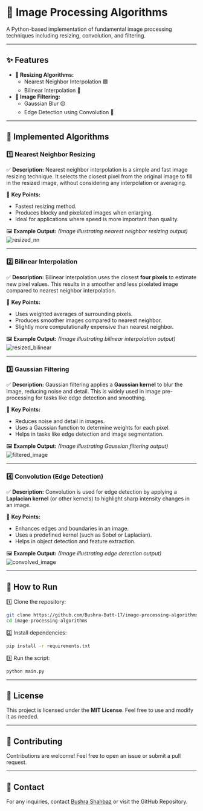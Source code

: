 # 📌 Image Processing Algorithms

A Python-based implementation of fundamental image processing techniques including resizing, convolution, and filtering.

---

## ✨ Features

- **📏 Resizing Algorithms:**
  - Nearest Neighbor Interpolation 🟩
  - Bilinear Interpolation 🔵
- **🎨 Image Filtering:**
  - Gaussian Blur 🟡
  - Edge Detection using Convolution 🔴

---

## 🔬 Implemented Algorithms

### 1️⃣ Nearest Neighbor Resizing

✅ **Description:**
Nearest neighbor interpolation is a simple and fast image resizing technique. It selects the closest pixel from the original image to fill in the resized image, without considering any interpolation or averaging.

📌 **Key Points:**
- Fastest resizing method.
- Produces blocky and pixelated images when enlarging.
- Ideal for applications where speed is more important than quality.

🖼️ **Example Output:**
*(Image illustrating nearest neighbor resizing output)*
![resized_nn](https://github.com/user-attachments/assets/2af07bfc-faa9-42f4-825e-dceefa0398b9)

---

### 2️⃣ Bilinear Interpolation

✅ **Description:**
Bilinear interpolation uses the closest **four pixels** to estimate new pixel values. This results in a smoother and less pixelated image compared to nearest neighbor interpolation.

📌 **Key Points:**
- Uses weighted averages of surrounding pixels.
- Produces smoother images compared to nearest neighbor.
- Slightly more computationally expensive than nearest neighbor.

🖼️ **Example Output:**
*(Image illustrating bilinear interpolation output)*
![resized_bilinear](https://github.com/user-attachments/assets/f1b67d18-71bd-49be-af52-db428af2407c)

---

### 3️⃣ Gaussian Filtering

✅ **Description:**
Gaussian filtering applies a **Gaussian kernel** to blur the image, reducing noise and detail. This is widely used in image pre-processing for tasks like edge detection and smoothing.

📌 **Key Points:**
- Reduces noise and detail in images.
- Uses a Gaussian function to determine weights for each pixel.
- Helps in tasks like edge detection and image segmentation.

🖼️ **Example Output:**
*(Image illustrating Gaussian filtering output)*
![filtered_image](https://github.com/user-attachments/assets/6b42c8d2-6506-4270-83a4-6c51b94c5f63)

---

### 4️⃣ Convolution (Edge Detection)

✅ **Description:**
Convolution is used for edge detection by applying a **Laplacian kernel** (or other kernels) to highlight sharp intensity changes in an image.

📌 **Key Points:**
- Enhances edges and boundaries in an image.
- Uses a predefined kernel (such as Sobel or Laplacian).
- Helps in object detection and feature extraction.

🖼️ **Example Output:**
*(Image illustrating edge detection output)*
![convolved_image](https://github.com/user-attachments/assets/b0f5f1a4-fcc5-4771-a117-c3ef00cb1895)

---

## 🚀 How to Run

1️⃣ Clone the repository:

```bash
git clone https://github.com/Bushra-Butt-17/image-processing-algorithms.git
cd image-processing-algorithms
```

2️⃣ Install dependencies:

```bash
pip install -r requirements.txt
```

3️⃣ Run the script:

```bash
python main.py
```

---

## 📜 License

This project is licensed under the **MIT License**. Feel free to use and modify it as needed.

---

## 🤝 Contributing

Contributions are welcome! Feel free to open an issue or submit a pull request.

---

## 📧 Contact

For any inquiries, contact [ Bushra Shahbaz](mailto\:bsdsf21m020@pucit.edu.pk) or visit the GitHub Repository.


